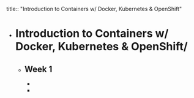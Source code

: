 title:: "Introduction to Containers w/ Docker, Kubernetes & OpenShift"

- # Introduction to Containers w/ Docker, Kubernetes & OpenShift/
	- ## Week 1
		-
		-